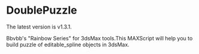 # DoublePuzzle
The latest version is v1.3.1.

Bbvbb's "Rainbow Series" for 3dsMax tools.This MAXScript will help you to build puzzle of editable_spline objects in 3dsMax.
